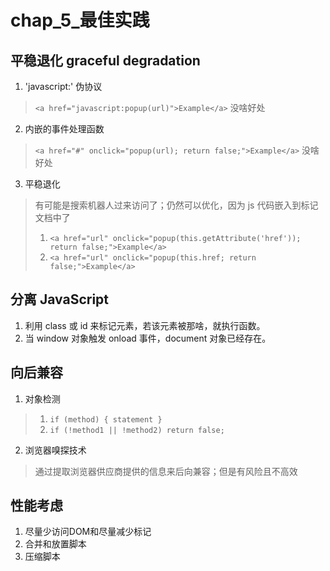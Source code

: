 # chap_5_最佳实践

## 平稳退化 graceful degradation
1. 'javascript:' 伪协议
> `<a href="javascript:popup(url)">Example</a>`
> 没啥好处
2. 内嵌的事件处理函数
> `<a href="#" onclick="popup(url); return false;">Example</a>`
> 没啥好处
3. 平稳退化
> 有可能是搜索机器人过来访问了；仍然可以优化，因为 js 代码嵌入到标记文档中了
> 1. `<a href="url" onclick="popup(this.getAttribute('href')); return false;">Example</a>`
> 2. `<a href="url" onclick="popup(this.href; return false;">Example</a>`

## 分离 JavaScript
1. 利用 class 或 id 来标记元素，若该元素被那啥，就执行函数。
2. 当 window 对象触发 onload 事件，document 对象已经存在。

## 向后兼容
1. 对象检测
> 1. `if (method) { statement }`
> 2. `if (!method1 || !method2) return false;`
2. 浏览器嗅探技术
> 通过提取浏览器供应商提供的信息来后向兼容；但是有风险且不高效

## 性能考虑
1. 尽量少访问DOM和尽量减少标记
2. 合并和放置脚本
3. 压缩脚本
